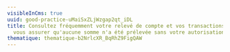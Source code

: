 ```yaml
---
visibleInCms: true
uuid: good-practice-uMaiSxZLjWzgap2qt_iDL
title: Consultez fréquemment votre relevé de compte et vos transactions pour
  vous assurer qu'aucune somme n'a été prélevée sans votre autorisation.
thematique: thematique-b2NrlcXR_BqRhZ9FigQAW
---
```

